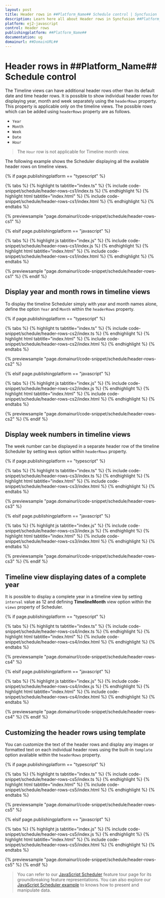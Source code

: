 ```yaml
---
layout: post
title: Header rows in ##Platform_Name## Schedule control | Syncfusion
description: Learn here all about Header rows in Syncfusion ##Platform_Name## Schedule control of Syncfusion Essential JS 2 and more.
platform: ej2-javascript
control: Header rows 
publishingplatform: ##Platform_Name##
documentation: ug
domainurl: ##DomainURL##
---
```


# Header rows in ##Platform_Name## Schedule control

The Timeline views can have additional header rows other than its default date and time header rows. It is possible to show individual header rows for displaying year, month and week separately using the `headerRows` property. This property is applicable only on the timeline views. The possible rows which can be added using `headerRows` property are as follows.

* `Year`
* `Month`
* `Week`
* `Date`
* `Hour`

> The `Hour` row is not applicable for Timeline month view.

The following example shows the Scheduler displaying all the available header rows on timeline views.

{% if page.publishingplatform == "typescript" %}

 {% tabs %}
{% highlight ts tabtitle="index.ts" %}
{% include code-snippet/schedule/header-rows-cs1/index.ts %}
{% endhighlight %}
{% highlight html tabtitle="index.html" %}
{% include code-snippet/schedule/header-rows-cs1/index.html %}
{% endhighlight %}
{% endtabs %}
        
{% previewsample "page.domainurl/code-snippet/schedule/header-rows-cs1" %}

{% elsif page.publishingplatform == "javascript" %}

{% tabs %}
{% highlight js tabtitle="index.js" %}
{% include code-snippet/schedule/header-rows-cs1/index.js %}
{% endhighlight %}
{% highlight html tabtitle="index.html" %}
{% include code-snippet/schedule/header-rows-cs1/index.html %}
{% endhighlight %}
{% endtabs %}

{% previewsample "page.domainurl/code-snippet/schedule/header-rows-cs1" %}
{% endif %}

## Display year and month rows in timeline views

To display the timeline Scheduler simply with year and month names alone, define the option `Year` and `Month` within the `headerRows` property.

{% if page.publishingplatform == "typescript" %}

 {% tabs %}
{% highlight ts tabtitle="index.ts" %}
{% include code-snippet/schedule/header-rows-cs2/index.ts %}
{% endhighlight %}
{% highlight html tabtitle="index.html" %}
{% include code-snippet/schedule/header-rows-cs2/index.html %}
{% endhighlight %}
{% endtabs %}
        
{% previewsample "page.domainurl/code-snippet/schedule/header-rows-cs2" %}

{% elsif page.publishingplatform == "javascript" %}

{% tabs %}
{% highlight js tabtitle="index.js" %}
{% include code-snippet/schedule/header-rows-cs2/index.js %}
{% endhighlight %}
{% highlight html tabtitle="index.html" %}
{% include code-snippet/schedule/header-rows-cs2/index.html %}
{% endhighlight %}
{% endtabs %}

{% previewsample "page.domainurl/code-snippet/schedule/header-rows-cs2" %}
{% endif %}

## Display week numbers in timeline views

The week number can be displayed in a separate header row of the timeline Scheduler by setting `Week` option within `headerRows` property.

{% if page.publishingplatform == "typescript" %}

 {% tabs %}
{% highlight ts tabtitle="index.ts" %}
{% include code-snippet/schedule/header-rows-cs3/index.ts %}
{% endhighlight %}
{% highlight html tabtitle="index.html" %}
{% include code-snippet/schedule/header-rows-cs3/index.html %}
{% endhighlight %}
{% endtabs %}
        
{% previewsample "page.domainurl/code-snippet/schedule/header-rows-cs3" %}

{% elsif page.publishingplatform == "javascript" %}

{% tabs %}
{% highlight js tabtitle="index.js" %}
{% include code-snippet/schedule/header-rows-cs3/index.js %}
{% endhighlight %}
{% highlight html tabtitle="index.html" %}
{% include code-snippet/schedule/header-rows-cs3/index.html %}
{% endhighlight %}
{% endtabs %}

{% previewsample "page.domainurl/code-snippet/schedule/header-rows-cs3" %}
{% endif %}

## Timeline view displaying dates of a complete year

It is possible to display a complete year in a timeline view by setting `interval` value as 12 and defining **TimelineMonth** view option within the `views` property of Scheduler.

{% if page.publishingplatform == "typescript" %}

 {% tabs %}
{% highlight ts tabtitle="index.ts" %}
{% include code-snippet/schedule/header-rows-cs4/index.ts %}
{% endhighlight %}
{% highlight html tabtitle="index.html" %}
{% include code-snippet/schedule/header-rows-cs4/index.html %}
{% endhighlight %}
{% endtabs %}
        
{% previewsample "page.domainurl/code-snippet/schedule/header-rows-cs4" %}

{% elsif page.publishingplatform == "javascript" %}

{% tabs %}
{% highlight js tabtitle="index.js" %}
{% include code-snippet/schedule/header-rows-cs4/index.js %}
{% endhighlight %}
{% highlight html tabtitle="index.html" %}
{% include code-snippet/schedule/header-rows-cs4/index.html %}
{% endhighlight %}
{% endtabs %}

{% previewsample "page.domainurl/code-snippet/schedule/header-rows-cs4" %}
{% endif %}

## Customizing the header rows using template

You can customize the text of the header rows and display any images or formatted text on each individual header rows using the built-in `template` option available within the `headerRows` property.

{% if page.publishingplatform == "typescript" %}

 {% tabs %}
{% highlight ts tabtitle="index.ts" %}
{% include code-snippet/schedule/header-rows-cs5/index.ts %}
{% endhighlight %}
{% highlight html tabtitle="index.html" %}
{% include code-snippet/schedule/header-rows-cs5/index.html %}
{% endhighlight %}
{% endtabs %}
        
{% previewsample "page.domainurl/code-snippet/schedule/header-rows-cs5" %}

{% elsif page.publishingplatform == "javascript" %}

{% tabs %}
{% highlight js tabtitle="index.js" %}
{% include code-snippet/schedule/header-rows-cs5/index.js %}
{% endhighlight %}
{% highlight html tabtitle="index.html" %}
{% include code-snippet/schedule/header-rows-cs5/index.html %}
{% endhighlight %}
{% endtabs %}

{% previewsample "page.domainurl/code-snippet/schedule/header-rows-cs5" %}
{% endif %}

> You can refer to our [JavaScript Scheduler](https://www.syncfusion.com/javascript-ui-controls/js-scheduler) feature tour page for its groundbreaking feature representations. You can also explore our [JavaScript Scheduler example](https://ej2.syncfusion.com/demos/#/material/schedule/overview.html) to knows how to present and manipulate data.
